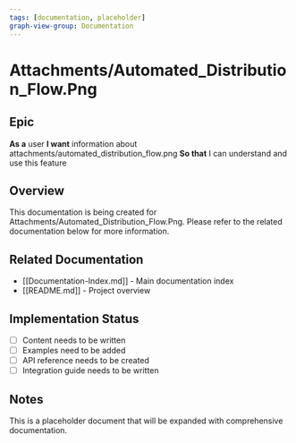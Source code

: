 ```yaml
---
tags: [documentation, placeholder]
graph-view-group: Documentation
---
```


# Attachments/Automated_Distribution_Flow.Png

## Epic
**As a** user
**I want** information about attachments/automated_distribution_flow.png
**So that** I can understand and use this feature

## Overview

This documentation is being created for Attachments/Automated_Distribution_Flow.Png. Please refer to the related documentation below for more information.

## Related Documentation

- [[Documentation-Index.md]] - Main documentation index
- [[README.md]] - Project overview

## Implementation Status

- [ ] Content needs to be written
- [ ] Examples need to be added
- [ ] API reference needs to be created
- [ ] Integration guide needs to be written

## Notes

This is a placeholder document that will be expanded with comprehensive documentation.

